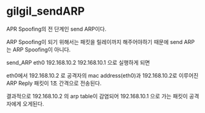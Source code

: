 # gilgil_sendARP
APR Spoofing의 전 단계인 send ARP이다.

ARP Spoofing이 되기 위해서는 패킷을 릴레이까지 해주어야하기 때문에 send ARP는 ARP Spoofing이 아니다.
 
send_ARP eth0 192.168.10.2 192.168.10.1 으로 실행하게 되면

eth0에서 192.168.10.2 로 공격자의 mac address(eth0)과 192.168.10.2로 이루어진 ARP Reply 패킷이 1초 간격으로 전송된다.
 
결과적으로 192.168.10.2 의 arp table이 감염되어 192.168.10.1 으로 가는 패킷이 공격자에게 오게된다.

